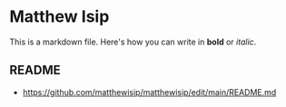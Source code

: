 # Matthew Isip
This is a markdown file. Here's how you can write in **bold** or *italic*.

## README
- https://github.com/matthewisip/matthewisip/edit/main/README.md
